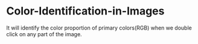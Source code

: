 # Color-Identification-in-Images
It will identify the color proportion of primary colors(RGB) when we double click on any part of the image.   
